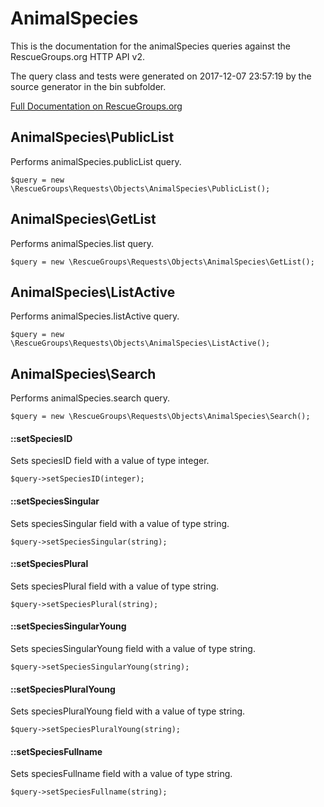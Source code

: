 # AnimalSpecies

This is the documentation for the animalSpecies queries against the RescueGroups.org HTTP API v2.

The query class and tests were generated on 2017-12-07 23:57:19 by the source generator in the bin subfolder.

[Full Documentation on RescueGroups.org](https://userguide.rescuegroups.org/display/APIDG/Object+definitions#Objectdefinitions-animalSpecies)

## AnimalSpecies\PublicList

Performs animalSpecies.publicList query.

    $query = new \RescueGroups\Requests\Objects\AnimalSpecies\PublicList();



## AnimalSpecies\GetList

Performs animalSpecies.list query.

    $query = new \RescueGroups\Requests\Objects\AnimalSpecies\GetList();



## AnimalSpecies\ListActive

Performs animalSpecies.listActive query.

    $query = new \RescueGroups\Requests\Objects\AnimalSpecies\ListActive();



## AnimalSpecies\Search

Performs animalSpecies.search query.

    $query = new \RescueGroups\Requests\Objects\AnimalSpecies\Search();

#### ::setSpeciesID

Sets speciesID field with a value of type integer.

    $query->setSpeciesID(integer);

#### ::setSpeciesSingular

Sets speciesSingular field with a value of type string.

    $query->setSpeciesSingular(string);

#### ::setSpeciesPlural

Sets speciesPlural field with a value of type string.

    $query->setSpeciesPlural(string);

#### ::setSpeciesSingularYoung

Sets speciesSingularYoung field with a value of type string.

    $query->setSpeciesSingularYoung(string);

#### ::setSpeciesPluralYoung

Sets speciesPluralYoung field with a value of type string.

    $query->setSpeciesPluralYoung(string);

#### ::setSpeciesFullname

Sets speciesFullname field with a value of type string.

    $query->setSpeciesFullname(string);





